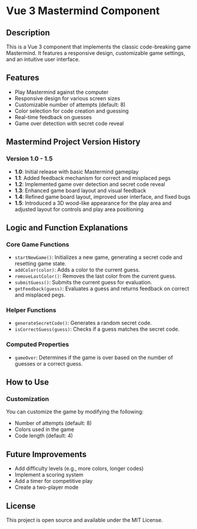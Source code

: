 # Vue 3 Mastermind Component

## Description

This is a Vue 3 component that implements the classic code-breaking game Mastermind. It features a responsive design, customizable game settings, and an intuitive user interface.

## Features

- Play Mastermind against the computer
- Responsive design for various screen sizes
- Customizable number of attempts (default: 8)
- Color selection for code creation and guessing
- Real-time feedback on guesses
- Game over detection with secret code reveal

## Mastermind Project Version History

### Version 1.0 - 1.5

- **1.0**: Initial release with basic Mastermind gameplay
- **1.1**: Added feedback mechanism for correct and misplaced pegs
- **1.2**: Implemented game over detection and secret code reveal
- **1.3**: Enhanced game board layout and visual feedback
- **1.4**: Refined game board layout, improved user interface, and fixed bugs
- **1.5**: Introduced a 3D wood-like appearance for the play area and adjusted layout for controls and play area positioning

## Logic and Function Explanations

### Core Game Functions

- `startNewGame()`: Initializes a new game, generating a secret code and resetting game state.
- `addColor(color)`: Adds a color to the current guess.
- `removeLastColor()`: Removes the last color from the current guess.
- `submitGuess()`: Submits the current guess for evaluation.
- `getFeedback(guess)`: Evaluates a guess and returns feedback on correct and misplaced pegs.

### Helper Functions

- `generateSecretCode()`: Generates a random secret code.
- `isCorrectGuess(guess)`: Checks if a guess matches the secret code.

### Computed Properties

- `gameOver`: Determines if the game is over based on the number of guesses or a correct guess.

## How to Use

### Customization

You can customize the game by modifying the following:

- Number of attempts (default: 8)
- Colors used in the game
- Code length (default: 4)

## Future Improvements

- Add difficulty levels (e.g., more colors, longer codes)
- Implement a scoring system
- Add a timer for competitive play
- Create a two-player mode

## License

This project is open source and available under the MIT License.
